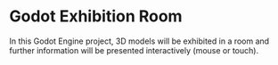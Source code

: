 # Godot Exhibition Room

In this Godot Engine project, 3D models will be exhibited in a room and further information will be presented interactively (mouse or touch).